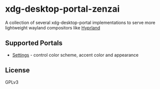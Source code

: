 # xdg-desktop-portal-zenzai

A collection of several xdg-desktop-portal implementations to serve more lightweight wayland compositors like [Hyprland](https://hyprland.org/)

## Supported Portals

- [Settings](https://flatpak.github.io/xdg-desktop-portal/docs/doc-org.freedesktop.impl.portal.Settings.html) - control color scheme, accent color and appearance

## License

GPLv3
